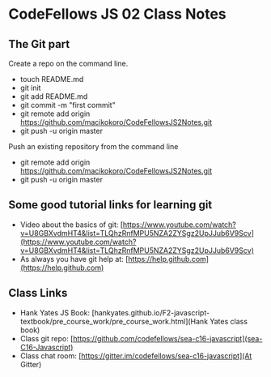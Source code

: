 CodeFellows JS 02 Class Notes
=============================

The Git part
------------
Create a repo on the command line.

* touch README.md
* git init
* git add README.md
* git commit -m "first commit"
* git remote add origin https://github.com/macikokoro/CodeFellowsJS2Notes.git
* git push -u origin master

Push an existing repository from the command line

* git remote add origin https://github.com/macikokoro/CodeFellowsJS2Notes.git
* git push -u origin master

Some good tutorial links for learning git
-----------------------------------------

* Video about the basics of git: [https://www.youtube.com/watch?v=U8GBXvdmHT4&list=TLQhzRnfMPU5NZA2ZYSgz2UpJJub6V9Scv](https://www.youtube.com/watch?v=U8GBXvdmHT4&list=TLQhzRnfMPU5NZA2ZYSgz2UpJJub6V9Scv)
* As always you have git help at: [https://help.github.com](https://help.github.com)

Class Links
-----------

* Hank Yates JS Book: [hankyates.github.io/F2-javascript-textbook/pre_course_work/pre_course_work.html](Hank Yates class book)
* Class git repo: [https://github.com/codefellows/sea-c16-javascript](sea-C16-Javascript)
* Class chat room: [https://gitter.im/codefellows/sea-c16-javascript](At Gitter)




